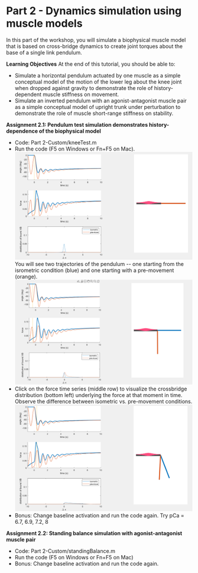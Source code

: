 # Part 2 - Dynamics simulation using muscle models #
In this part of the workshop, you will simulate a biophysical muscle model that is based on cross-bridge dynamics to create joint torques about the base of a single link pendulum.

**Learning Objectives**
At the end of this tutorial, you should be able to:
- Simulate a horizontal pendulum actuated by one muscle as a simple conceptual model of the motion of the lower leg about the knee joint when dropped against gravity to demonstrate the role of history-dependent  muscle stiffness on movement.
- Simulate an inverted pendulum with an agonist-antagonist muscle pair as a simple conceptual model of upright trunk under perturbation to demonstrate the role of muscle short-range stiffness on stability.

**Assignment 2.1: Pendulum test simulation demonstrates history-dependence of the biophysical model**
- Code: Part 2-Custom/kneeTest.m
- Run the code (F5 on Windows or Fn+F5 on Mac).   
![Alt text](images/Knee0.png)
You will see two trajectories of the pendulum -- one starting from the isrometric condition (blue) and one starting with a pre-movement (orange).
![Alt text](images/KneeP05.png)
- Click on the force time series (middle row) to visualize the crossbridge distribution (bottom left) underlying the force at that moment in time. Observe the difference between isometric vs. pre-movement conditions. 
![Alt text](images/Knee05.png)
- Bonus: Change baseline activation and run the code again. Try pCa = 6.7, 6.9, 7.2, 8

**Assignment 2.2: Standing balance simulation with agonist-antagonist muscle pair**
- Code: Part 2-Custom/standingBalance.m
- Run the code (F5 on Windows or Fn+F5 on Mac)
- Bonus: Change baseline activation and run the code again.

